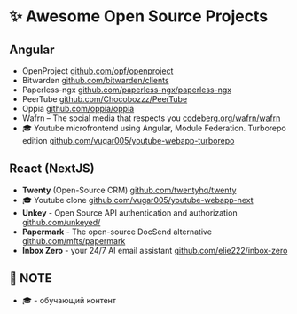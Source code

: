 # :sparkles: Awesome Open Source Projects

## Angular 

- OpenProject [github.com/opf/openproject](https://github.com/opf/openproject)
- Bitwarden [github.com/bitwarden/clients](https://github.com/bitwarden/clients)
- Paperless-ngx [github.com/paperless-ngx/paperless-ngx](https://github.com/paperless-ngx/paperless-ngx)
- PeerTube [github.com/Chocobozzz/PeerTube](https://github.com/Chocobozzz/PeerTube)
- Oppia [github.com/oppia/oppia](https://github.com/oppia/oppia)
- Wafrn – The social media that respects you [codeberg.org/wafrn/wafrn](https://codeberg.org/wafrn/wafrn)
- :mortar_board: Youtube microfrontend using Angular, Module Federation. Turborepo edition [github.com/vugar005/youtube-webapp-turborepo](https://github.com/vugar005/youtube-webapp-turborepo)

## React (NextJS)

- **Twenty** (Open-Source CRM) [github.com/twentyhq/twenty](https://github.com/twentyhq/twenty)
- :mortar_board: Youtube clone [github.com/vugar005/youtube-webapp-next](https://github.com/vugar005/youtube-webapp-next)
- **Unkey** - Open Source API authentication and authorization [github.com/unkeyed/](https://github.com/unkeyed/unkey)
- **Papermark** - The open-source DocSend alternative [github.com/mfts/papermark](https://github.com/mfts/papermark)
- **Inbox Zero** - your 24/7 AI email assistant [github.com/elie222/inbox-zero](https://github.com/elie222/inbox-zero)

## :construction: NOTE
- :mortar_board: - обучающий контент
